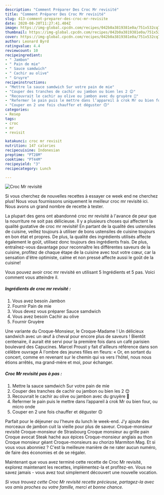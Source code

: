 ```yaml
---
description: "Comment Préparer Des Croc Mr revisité"
title: "Comment Préparer Des Croc Mr revisité"
slug: 413-comment-preparer-des-croc-mr-revisite
date: 2020-08-20T11:27:41.404Z
image: https://img-global.cpcdn.com/recipes/042b0a3819381e0a/751x532cq70/croc-mr-revisite-photo-principale-de-la-recette.jpg
thumbnail: https://img-global.cpcdn.com/recipes/042b0a3819381e0a/751x532cq70/croc-mr-revisite-photo-principale-de-la-recette.jpg
cover: https://img-global.cpcdn.com/recipes/042b0a3819381e0a/751x532cq70/croc-mr-revisite-photo-principale-de-la-recette.jpg
author: Leonard Byrd
ratingvalue: 4.4
reviewcount: 10
recipeingredient:
- " Jambon"
- " Pain de mie"
- " Sauce samdwich"
- " Cachir au olive"
- " Gruyre"
recipeinstructions:
- "Mettre la sauce samdwich Sur votre pain de mie"
- "Couper des tranches de cachir ou jambon ou bien les 2 😊"
- "Recouvrait le cachir au olive ou jambon avec du gruyère 🧀"
- "Refermer le pain puis le mettre dans l’appareil à crok Mr ou bien four, ou micro onde"
- "Couper en 2 une fois chauffer et déguster 🙃"
categories:
- Resep
tags:
- croc
- mr
- revisit

katakunci: croc mr revisit 
nutrition: 147 calories
recipecuisine: Indonesian
preptime: "PT28M"
cooktime: "PT44M"
recipeyield: "3"
recipecategory: Lunch

---
```



![Croc Mr revisité](https://img-global.cpcdn.com/recipes/042b0a3819381e0a/751x532cq70/croc-mr-revisite-photo-principale-de-la-recette.jpg)

Si vous cherchez de nouvelles recettes à essayer ce week end ne cherchez plus! Nous vous fournissons uniquement le meilleur croc mr revisité ici. Nous avons un grand nombre de recette à tester.

La plupart des gens ont abandonné croc mr revisité à l'avance de peur que la nourriture ne soit pas délicieuse. Il y a plusieurs choses qui affectent la qualité gustative de croc mr revisité! En partant de la qualité des ustensiles de cuisine, veillez toujours à utiliser de bons ustensiles de cuisine toujours en bon état et propres. De plus, la qualité des ingrédients utilisés affecte également le goût, utilisez donc toujours des ingrédients frais. De plus, entraînez-vous davantage pour reconnaître les différentes saveurs de la cuisine, profitez de chaque étape de la cuisine avec tout votre cœur, car la sensation d'être optimiste, calme et non pressé affecte aussi le goût de la cuisine!

<!--inarticleads1-->

Vous pouvez avoir croc mr revisité en utilisant 5 Ingrédients et 5 pas. Voici comment vous atteindre il.

##### Ingrédients de croc mr revisité :

1. Vous avez besoin  Jambon
1. Fournir  Pain de mie
1. Vous devez vous préparer  Sauce samdwich
1. Vous avez besoin  Cachir au olive
1. Fournir  Gruyère


Une variante du Croque-Monsieur, le Croque-Madame ! Un délicieux sandwich avec un œuf à cheval pour encore plus de saveurs ! Bientôt centenaire, il aurait été servi pour la première fois dans un café parisien boulevard des Capucines. Marcel Proust y fait d&#39;ailleurs référence dans son célèbre ouvrage À l&#39;ombre des jeunes filles en fleurs: « Or, en sortant du concert, comme en revenant sur le chemin qui va vers l&#39;hôtel, nous nous étions arrêtés, ma grand-mère et moi, pour échanger. 

<!--inarticleads2-->

##### Croc Mr revisité pas à pas :

1. Mettre la sauce samdwich Sur votre pain de mie
1. Couper des tranches de cachir ou jambon ou bien les 2 😊
1. Recouvrait le cachir au olive ou jambon avec du gruyère 🧀
1. Refermer le pain puis le mettre dans l’appareil à crok Mr ou bien four, ou micro onde
1. Couper en 2 une fois chauffer et déguster 🙃


Parfait pour le déjeuner ou l&#39;heure du lunch le week-end. J&#39;y ajoute des morceaux de jambon cuit la vieille pour plus de saveur. Croque-monsieur revisité Croque-monsieur de Strasbourg Croque monsieur au grille pain Croque avocat Steak haché aux épices Croque-monsieur anglais au thon Croque monsieur géant Croque-monsieurs au chorizo Marmiton Mag. Et si vous vous abonniez ? C&#39;est la meilleure manière de ne rater aucun numéro, de faire des économies et de se régaler. 

<!--inarticleads1-->

<p>
Maintenant que vous avez terminé cette recette de Croc Mr revisité, explorez maintenant les recettes, implémentez-la et profitez-en. Vous ne savez jamais - vous avez tout simplement découvert une nouvelle vocation.
</p>

<p>
<i>Si vous trouvez cette Croc Mr revisité recette précieuse, partagez-la avec vos amis proches ou votre famille, merci et bonne chance.</i>
</p>
